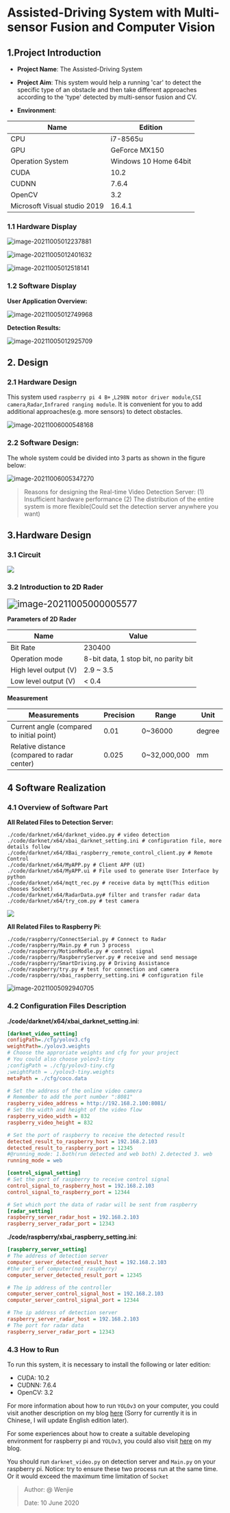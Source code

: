 

# Assisted-Driving System with Multi-sensor Fusion and Computer Vision

## 1.Project Introduction

* **Project Name**: The Assisted-Driving System
* **Project Aim**: This system would help a running 'car' to detect the specific type of an obstacle and then take different approaches according to the 'type'  detected by multi-sensor fusion and CV.

* **Environment**:

| Name                         | Edition               |
| ---------------------------- | --------------------- |
| CPU                          | i7-8565u              |
| GPU                          | GeForce MX150         |
| Operation System             | Windows 10 Home 64bit |
| CUDA                         | 10.2                  |
| CUDNN                        | 7.6.4                 |
| OpenCV                       | 3.2                   |
| Microsoft Visual studio 2019 | 16.4.1                |

### 1.1  Hardware Display



![image-20211005012237881](https://raw.githubusercontent.com/gggdttt/ImageBeds/master/img/202110050122179.png)

![image-20211005012401632](https://raw.githubusercontent.com/gggdttt/ImageBeds/master/img/202110050124977.png)

![image-20211005012518141](https://raw.githubusercontent.com/gggdttt/ImageBeds/master/img/202110050125424.png)

### 1.2 Software Display

**User Application Overview:**

![image-20211005012749968](https://raw.githubusercontent.com/gggdttt/ImageBeds/master/img/202110050127078.png)

**Detection Results:**

![image-20211005012925709](https://raw.githubusercontent.com/gggdttt/ImageBeds/master/img/202110050129962.png)

## 2. Design

### 2.1 **Hardware Design**

This system used `raspberry pi 4 B+` ,`L298N motor driver module`,`CSI camera`,`Radar`,`Infrared ranging module`. It is convenient for you to add additional approaches(e.g. more sensors) to detect obstacles.

![image-20211006000548168](https://raw.githubusercontent.com/gggdttt/ImageBeds/master/img/202110060005281.png)

### 2.2 **Software Design**:

The whole system could be divided into 3 parts as shown in the figure below:

![image-20211006005347270](https://raw.githubusercontent.com/gggdttt/ImageBeds/master/img/202110060053354.png)

> Reasons for designing the Real-time Video Detection Server:
> (1) Insufficient hardware performance
> (2) The distribution of the entire system is more flexible(Could set the detection server anywhere you want)

## 3.Hardware Design

### 3.1 Circuit

![](https://raw.githubusercontent.com/gggdttt/ImageBeds/master/img/202110042358950.png)

### 3.2 Introduction to 2D Rader 

<img src="https://raw.githubusercontent.com/gggdttt/ImageBeds/master/img/202110050000666.png" alt="image-20211005000005577" style="zoom:150%;" />  	

**Parameters of 2D Rader** 

| Name                  | Value                                 |
| --------------------- | ------------------------------------- |
| Bit Rate              | 230400                                |
| Operation mode        | 8-bit data, 1 stop bit, no parity bit |
| High level output (V) | 2.9 ~ 3.5                             |
| Low level output  (V) | < 0.4                                 |

**Measurement**

| Measurements                                 | Precision | Range        | Unit   |
| -------------------------------------------- | --------- | ------------ | ------ |
| Current angle (compared to initial point)    | 0.01      | 0~36000      | degree |
| Relative distance (compared to radar center) | 0.025     | 0~32,000,000 | mm     |

## 4 Software Realization

### 4.1 Overview of Software Part

**All Related Files to Detection Server:**

```shell
./code/darknet/x64/darknet_video.py # video detection
./code/darknet/x64/xbai_darknet_setting.ini # configuration file, more details follow
./code/darknet/x64/XBai_raspberry_remote_control_client.py # Remote Control
./code/darknet/x64/MyAPP.py # Client APP (UI)
./code/darknet/x64/MyAPP.ui # File used to generate User Interface by python
./code/darknet/x64/mqtt_rec.py # receive data by mqtt(This edition chooses Socket)
./code/darknet/x64/RadarData.py# filter and transfer radar data
./code/darknet/x64/try_com.py # test camera
```



![](https://raw.githubusercontent.com/gggdttt/ImageBeds/master/img/202110050843187.png)

 **All Related Files to Raspberry Pi**:

``` shell
./code/raspberry/ConnectSerial.py # Connect to Radar
./code/raspberry/Main.py # run 3 process
./code/raspberry/MotionModle.py # control signal
./code/raspberry/RaspberryServer.py # receive and send message
./code/raspberry/SmartDriving.py # Driving Assistance
./code/raspberry/try.py # test for connection and camera 
./code/raspberry/xbai_raspberry_setting.ini # configuration file
```

![image-20211005092940705](https://raw.githubusercontent.com/gggdttt/ImageBeds/master/img/202110050929769.png)

### 4.2 Configuration Files Description

**./code/darknet/x64/xbai_darknet_setting.ini**:

```ini
[darknet_video_setting]
configPath=./cfg/yolov3.cfg
weightPath=./yolov3.weights
# Choose the approriate weights and cfg for your project
# You could also choose yolov3-tiny
;configPath = ./cfg/yolov3-tiny.cfg
;weightPath = ./yolov3-tiny.weights
metaPath = ./cfg/coco.data

# Set the address of the online video camera
# Remember to add the port number ":8081"
raspberry_video_address = http://192.168.2.100:8081/
# Set the width and height of the video flow
raspberry_video_width = 832
raspberry_video_height = 832

# Set the port of raspberry to receive the detected result 
detected_result_to_raspberry_host = 192.168.2.103
detected_result_to_raspberry_port = 12345
#@running_mode: 1.both(run detected and web both) 2.detected 3. web
running_mode = web

[control_signal_setting]
# Set the port of raspberry to receive control signal
control_signal_to_raspberry_host = 192.168.2.103
control_signal_to_raspberry_port = 12344

# Set which port the data of radar will be sent from raspberry  
[radar_setting]
raspberry_server_radar_host = 192.168.2.103
raspberry_server_radar_port = 12343
```

**./code/raspberry/xbai_raspberry_setting.ini**:

```ini
[raspberry_server_setting]
# The address of detection server
computer_server_detected_result_host = 192.168.2.103
#the port of computer(not raspberry)
computer_server_detected_result_port = 12345

# The ip address of the controller
computer_server_control_signal_host = 192.168.2.103
computer_server_control_signal_port = 12344

# The ip address of detection server
raspberry_server_radar_host = 192.168.2.103
# The port for radar data
raspberry_server_radar_port = 12343
```

### 4.3 How to Run

To run this system, it is necessary to install the following or later edition:

- CUDA: 10.2
- CUDNN: 7.6.4
- OpenCV: 3.2

For more information about  how to  run `YOLOv3` on your computer,  you could visit another description on my blog [here](https://gggdttt.github.io/2020/04/15/How-to-run-YOLOv3-on-Win10.html) (Sorry for currently it is in Chinese, I will update English edition later).

For some experiences about how to create a suitable developing environment for raspberry pi and `YOLOv3`,  you could also visit [here](https://gggdttt.github.io/2020/04/10/How-to-Development-Enviroment-for-Raspberry-Pi.html) on my blog.

You should run `darknet_video.py` on detection server and `Main.py` on your raspberry pi. Notice: try to ensure these two process run at the same time. Or it would exceed the maximum time limitation of `Socket`

> Author: @ Wenjie
>
> Date: 10 June 2020


